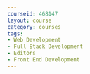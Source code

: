 ```yaml
---
courseid: 468147
layout: course
category: courses
tags:
- Web Development
- Full Stack Development
- Editors
- Front End Development
---
```

